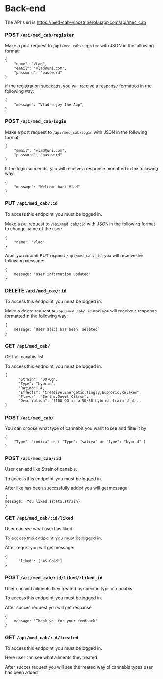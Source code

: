 # Back-end

The API's url is <https://med-cab-vlapetr.herokuapp.com/api/med_cab>

### POST `/api/med_cab/register`

Make a post request to `/api/med_cab/register` with JSON in the following format:

```
{
	"name": "VLad",
	"email": "vlad@uni.com",
	"password": "password"
}
```

If the registration succeeds, you will receive a response formatted in the
following way:

```
{
	"message": "Vlad enjoy the App",
}
```

### POST `/api/med_cab/login`

Make a post request to `/api/med_cab/login` with JSON in the following format:

```
{
	"email": "vlad@uni.com",
	"password": "password"
}
```

If the login succeeds, you will receive a response formatted in the following
way:

```
{
	"message": "Welcome back Vlad"
}
```

### PUT `/api/med_cab/:id`

To access this endpoint, you must be logged in.

Make a put request to `/api/med_cab/:id` with JSON in the following format to change name of the user:

```
{
	"name": "Vlad"
}
```

After you submit PUT request `/api/med_cab/:id`, you will receive the following message:

```
{ 
	message: "User information updated" 
}
```


### DELETE `/api/med_cab/:id`

To access this endpoint, you must be logged in.

Make a delete request to `/api/med_cab/:id` and you will receive a response formatted in the following way:

```
{
	message: `User ${id} has been  deleted`
}

```

### GET `/api/med_cab/` 

GET all canabis list

To access this endpoint, you must be logged in.

```
{
      "Strain": "00-Og",
      "Type": "hybrid",
      "Rating": 4,
      "Effects": "Creative,Energetic,Tingly,Euphoric,Relaxed",
      "Flavor": "Earthy,Sweet,Citrus",
      "Description": "$100 OG is a 50/50 hybrid strain that...
}
```

### POST `/api/med_cab/` 

You can choose what type of cannabis you want to see and filter it by 

```
{
	"Type": "indica" or ( "Type": "sativa" or "Type": "hybrid" )
}
```

### POST  `/api/med_cab/:id` 

User can add like Strain of canabis.

To access this endpoint, you must be logged in.

After like has been successfully added you will get message:

```
{ 
message: `You liked ${data.strain}`
}
```

### GET `/api/med_cab/:id/liked` 

User can see what user has liked 

To access this endpoint, you must be logged in.

After requst you will get message:

```
{
 	  "liked": ["4K Gold"]
}
```

### POST  `/api/med_cab/:id/liked/:liked_id` 

User can add ailments they treated by specific type of canabis

To access this endpoint, you must be logged in.

After succes request you will get response 

```
{ 
	message: 'Thank you for your feedback'
}
```

### GET `/api/med_cab/:id/treated`

To access this endpoint, you must be logged in.

Here user can see what ailments they treated


After succes request you will see the treated way of cannabis types user has been added




